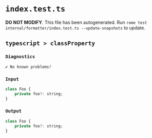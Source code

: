 # `index.test.ts`

**DO NOT MODIFY**. This file has been autogenerated. Run `rome test internal/formatter/index.test.ts --update-snapshots` to update.

## `typescript > classProperty`

### `Diagnostics`

```
✔ No known problems!

```

### `Input`

```js
class Foo {
	private foo?: string;
}

```

### `Output`

```js
class Foo {
	private foo?: string;
}

```

